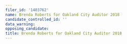 ```yaml
---
filer_id: '1403762'
name: Brenda Roberts for Oakland City Auditor 2018
candidate_controlled_id: ''
data_warning: 
opposing_candidate: 
title: Brenda Roberts for Oakland City Auditor 2018
---
```

